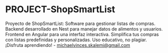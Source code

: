 # PROJECT-ShopSmartList
Proyecto de ShopSmartList: Software para gestionar listas de compras. Backend desarrollado en Nest para manejar datos de alimentos y usuarios. Frontend en Angular para una interfaz interactiva. Simplifica tus compras con listas predefinidas y personalizadas. Uso educativo, no plagiar. ¡Disfruta aprendiendo! - michaelvinces.skalemi@gmail.com
